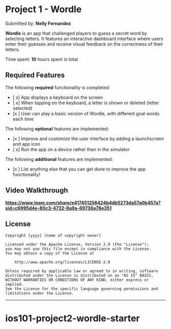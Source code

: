 


# Project 1 - Wordle 

Submitted by: **Nelly Fernandez**

**Wordle** is an app that challenged players to guess a secret word by selecting letters. It features an interactive dashboard interface where users enter their guesses and receive visual feedback on the correctness of their letters.

Time spent: **10** hours spent in total

## Required Features

The following **required** functionality is completed:

- [ x] App displays a keyboard on the screen
- [ x] When tapping on the keyboard, a letter is shown or deleted (letter selected)
- [x ] User can play a basic version of Wordle, with different goal words each time

The following **optional** features are implemented:

- [x ] Improve and customize the user interface by adding a launchscreen and app icon
- [ x] Run the app on a device rather than in the simulator

The following **additional** features are implemented:

- [x ] List anything else that you can get done to improve the app functionality!

## Video Walkthrough

**https://www.loom.com/share/e417451256424b4db5273da57a0b457a?sid=c6995d4e-80c3-4732-8a9a-69736a78e351**


## License

    Copyright [yyyy] [name of copyright owner]

    Licensed under the Apache License, Version 2.0 (the "License");
    you may not use this file except in compliance with the License.
    You may obtain a copy of the License at

        http://www.apache.org/licenses/LICENSE-2.0

    Unless required by applicable law or agreed to in writing, software
    distributed under the License is distributed on an "AS IS" BASIS,
    WITHOUT WARRANTIES OR CONDITIONS OF ANY KIND, either express or implied.
    See the License for the specific language governing permissions and
    limitations under the License.


----------------------------------------


# ios101-project2-wordle-starter

